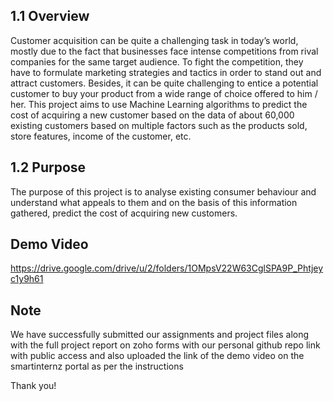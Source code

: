 ## 1.1 Overview
Customer acquisition can be quite a challenging task in today’s world, mostly due to the fact that businesses face intense competitions from rival companies for the same target audience. To fight the competition, they have to formulate marketing strategies and tactics in order to stand out and attract customers. Besides, it can be quite challenging to entice a potential customer to buy your product from a wide range of choice offered to him / her. This project aims to use Machine Learning algorithms to predict the cost of acquiring a new customer based on the data of about 60,000 existing customers based on multiple factors such as the products sold, store features, income of the customer, etc.
## 1.2 Purpose
The purpose of this project is to analyse existing consumer behaviour and understand what appeals to them and on the basis of this information gathered, predict the cost of acquiring new customers.

## Demo Video
https://drive.google.com/drive/u/2/folders/1OMpsV22W63CglSPA9P_Phtjeyc1y9h61

## Note

We have successfully submitted our assignments and project files along with the full project report on zoho forms with our personal github repo link with public access and also uploaded the link of the demo video on the smartinternz portal as per the instructions 

Thank you!
